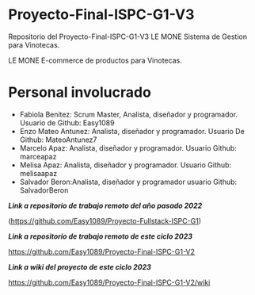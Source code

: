 # Proyecto-Final-ISPC-G1-V3
Repositorio del Proyecto-Final-ISPC-G1-V3 LE MONE Sistema de Gestion para Vinotecas.

LE MONE E-commerce de productos para Vinotecas.

# Personal involucrado

- Fabiola Benitez: Scrum Master, Analista, diseñador y programador. Usuario de Github: Easy1089
- Enzo Mateo Antunez: Analista, diseñador y programador. Usuario De Github: MateoAntunez7
- Marcelo Apaz: Analista, diseñador y programador. Usuario Github: marceapaz
- Melisa Apaz: Analista, diseñador y programador. Usuario Github: melisaapaz
- Salvador Beron:Analista, diseñador y programador usuario Github: SalvadorBeron








***Link a repositorio de trabajo remoto del año pasado 2022*** 

(https://github.com/Easy1089/Proyecto-Fullstack-ISPC-G1)

***Link a repositorio de trabajo remoto de este ciclo 2023*** 

https://github.com/Easy1089/Proyecto-Final-ISPC-G1-V2

***Link a wiki del proyecto de este ciclo 2023*** 

https://github.com/Easy1089/Proyecto-Final-ISPC-G1-V2/wiki
